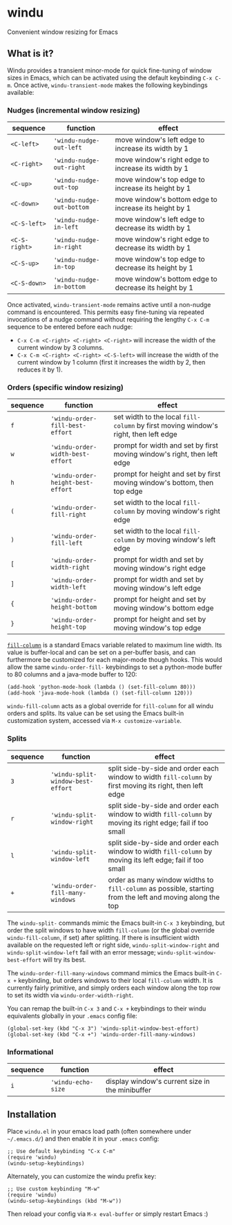 # windu
Convenient window resizing for Emacs

## What is it?
Windu provides a transient minor-mode for quick fine-tuning of window sizes in Emacs, which can be activated using the default keybinding `C-x C-m`.  Once active, `windu-transient-mode` makes the following keybindings available:

### Nudges (incremental window resizing)
| sequence | function | effect |
| -------- | -------- | ------ |
| `<C-left>`  | `'windu-nudge-out-left` | move window's left edge to increase its width by 1 |
| `<C-right>` | `'windu-nudge-out-right` | move window's right edge to increase its width by 1 |
| `<C-up>` | `'windu-nudge-out-top` | move window's top edge to increase its height by 1 |
| `<C-down>` | `'windu-nudge-out-bottom` | move window's bottom edge to increase its height by 1 |
| `<C-S-left>`  | `'windu-nudge-in-left` | move window's left edge to decrease its width by 1 |
| `<C-S-right>` | `'windu-nudge-in-right` | move window's right edge to decrease its width by 1 |
| `<C-S-up>` | `'windu-nudge-in-top` | move window's top edge to decrease its height by 1 |
| `<C-S-down>` | `'windu-nudge-in-bottom` | move window's bottom edge to decrease its height by 1 |

Once activated, `windu-transient-mode` remains active until a non-nudge command is encountered.  This permits easy fine-tuning via repeated invocations of a nudge command without requiring the lengthy `C-x C-m` sequence to be entered before each nudge:

* `C-x C-m <C-right> <C-right> <C-right>` will increase the width of the current window by 3 columns.
* `C-x C-m <C-right> <C-right> <C-S-left>` will increase the width of the current window by 1 column (first it increases the width by 2, then reduces it by 1).

### Orders (specific window resizing)
| sequence | function | effect |
| -------- | -------- | ------ |
| `f` | `'windu-order-fill-best-effort` | set width to the local `fill-column` by first moving window's right, then left edge |
| `w` | `'windu-order-width-best-effort` | prompt for width and set by first moving window's right, then left edge |
| `h` | `'windu-order-height-best-effort` | prompt for height and set by first moving window's bottom, then top edge |
| `(` | `'windu-order-fill-right` | set width to the local `fill-column` by moving window's right edge |
| `)` | `'windu-order-fill-left` | set width to the local `fill-column` by moving window's left edge |
| `[` | `'windu-order-width-right` | prompt for width and set by moving window's right edge |
| `]` | `'windu-order-width-left` | prompt for width and set by moving window's left edge |
| `{` | `'windu-order-height-bottom` | prompt for height and set by moving window's bottom edge |
| `}` | `'windu-order-height-top` | prompt for height and set by moving window's top edge |

[`fill-column`](https://www.gnu.org/software/emacs/manual/html_node/emacs/Fill-Commands.html) is a standard Emacs variable related to maximum line width.  Its value is buffer-local and can be set on a per-buffer basis, and can furthermore be customized for each major-mode though hooks.  This would allow the same `windu-order-fill-` keybindings to set a python-mode buffer to 80 columns and a java-mode buffer to 120:

```elisp
(add-hook 'python-mode-hook (lambda () (set-fill-column 80)))
(add-hook 'java-mode-hook (lambda () (set-fill-column 120)))
```

`windu-fill-column` acts as a global override for `fill-column` for all windu orders and splits. Its value can be set using the Emacs built-in customization system, accessed via `M-x customize-variable`.

### Splits
| sequence | function | effect |
| -------- | -------- | ------ |
| `3` | `'windu-split-window-best-effort` | split side-by-side and order each window to width `fill-column` by first moving its right, then left edge |
| `r` | `'windu-split-window-right` | split side-by-side and order each window to width `fill-column` by moving its right edge; fail if too small |
| `l` | `'windu-split-window-left` | split side-by-side and order each window to width `fill-column` by moving its left edge; fail if too small |
| `+` | `'windu-order-fill-many-windows` | order as many window widths to `fill-column` as possible, starting from the left and moving along the top |

The `windu-split-` commands mimic the Emacs built-in `C-x 3` keybinding, but order the split windows to have width `fill-column` (or the global override `windu-fill-column`, if set) after splitting. If there is insufficient width available on the requested left or right side, `windu-split-window-right` and `windu-split-window-left` fail with an error message; `windu-split-window-best-effort` will try its best.

The `windu-order-fill-many-windows` command mimics the Emacs built-in `C-x +` keybinding, but orders windows to their local `fill-column` width. It is currently fairly primitive, and simply orders each window along the top row to set its width via `windu-order-width-right`.

You can remap the built-in `C-x 3` and `C-x +` keybindings to their windu equivalents globally in your `.emacs` config file:

```elisp
(global-set-key (kbd "C-x 3") 'windu-split-window-best-effort)
(global-set-key (kbd "C-x +") 'windu-order-fill-many-windows)
```

### Informational
| sequence | function | effect |
| -------- | -------- | ------ |
| `i` | `'windu-echo-size` | display window's current size in the minibuffer |

## Installation

Place `windu.el` in your emacs load path (often somewhere under `~/.emacs.d/`) and then enable it in your `.emacs` config:

```elisp
;; Use default keybinding "C-x C-m"
(require 'windu)
(windu-setup-keybindings)
```

Alternately, you can customize the windu prefix key:

```elisp
;; Use custom keybinding "M-w"
(require 'windu)
(windu-setup-keybindings (kbd "M-w"))
```

Then reload your config via `M-x eval-buffer` or simply restart Emacs :)